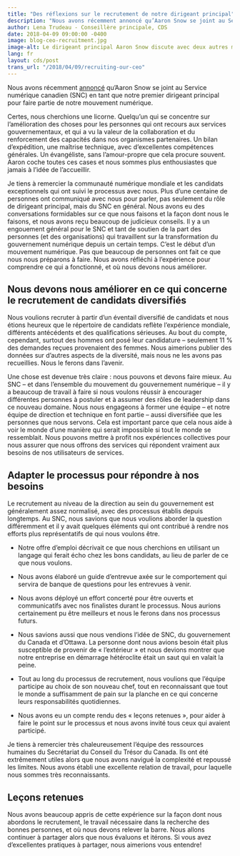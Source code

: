 ```yaml
---
title: "Des réflexions sur le recrutement de notre dirigeant principal"
description: "Nous avons récemment annoncé qu’Aaron Snow se joint au Service numérique canadien (SNC) en tant que notre premier dirigeant principal pour faire partie de notre mouvement numérique."
author: Lena Trudeau - Conseillère principale, CDS
date: 2018-04-09 09:00:00 -0400
image: blog-ceo-recruitment.jpg
image-alt: Le dirigeant principal Aaron Snow discute avec deux autres membres de l’équipe.
lang: fr
layout: cds/post
trans_url: "/2018/04/09/recruiting-our-ceo"
---
```


Nous avons récemment [annoncé](https://numerique.canada.ca/2018/03/09/Le-SNC-accueille-son-premier-dirigeant-principal/) qu’Aaron Snow se joint au Service numérique canadien (SNC) en tant que notre premier dirigeant principal pour faire partie de notre mouvement numérique.

Certes, nous cherchions une licorne. Quelqu’un qui se concentre sur l’amélioration des choses pour les personnes qui ont recours aux services gouvernementaux, et qui a vu la valeur de la collaboration et du renforcement des capacités dans nos organismes partenaires. Un bilan d’expédition, une maîtrise technique, avec d’excellentes compétences générales. Un évangéliste, sans l’amour-propre que cela procure souvent. Aaron coche toutes ces cases et nous sommes plus enthousiastes que jamais à l’idée de l’accueillir.

Je tiens à remercier la communauté numérique mondiale et les candidats exceptionnels qui ont suivi le processus avec nous. Plus d’une centaine de personnes ont communiqué avec nous pour parler, pas seulement du rôle de dirigeant principal, mais du SNC en général. Nous avons eu des conversations formidables sur ce que nous faisons et la façon dont nous le faisons, et nous avons reçu beaucoup de judicieux conseils. Il y a un engouement général pour le SNC et tant de soutien de la part des personnes (et des organisations) qui travaillent sur la transformation du gouvernement numérique depuis un certain temps. C’est le début d’un mouvement numérique. Pas que beaucoup de personnes ont fait ce que nous nous préparons à faire. Nous avons réfléchi à l’expérience pour comprendre ce qui a fonctionné, et où nous devons nous améliorer.

## Nous devons nous améliorer en ce qui concerne le recrutement de candidats diversifiés

Nous voulions recruter à partir d’un éventail diversifié de candidats et nous étions heureux que le répertoire de candidats reflète l’expérience mondiale, différents antécédents et des qualifications sérieuses. Au bout du compte, cependant, surtout des hommes ont posé leur candidature – seulement 11 % des demandes reçues provenaient des femmes. Nous aimerions publier des données sur d’autres aspects de la diversité, mais nous ne les avons pas recueillies. Nous le ferons dans l’avenir.

Une chose est devenue très claire : nous pouvons et devons faire mieux. Au SNC – et dans l’ensemble du mouvement du gouvernement numérique – il y a beaucoup de travail à faire si nous voulons réussir à encourager différentes personnes à postuler et à assumer des rôles de leadership dans ce nouveau domaine. Nous nous engageons à former une équipe – et notre équipe de direction et technique en font partie – aussi diversifiée que les personnes que nous servons. Cela est important parce que cela nous aide à voir le monde d’une manière qui serait impossible si tout le monde se ressemblait. Nous pouvons mettre à profit nos expériences collectives pour nous assurer que nous offrons des services qui répondent vraiment aux besoins de nos utilisateurs de services.

## Adapter le processus pour répondre à nos besoins

Le recrutement au niveau de la direction au sein du gouvernement est généralement assez normalisé, avec des processus établis depuis longtemps. Au SNC, nous savions que nous voulions aborder la question différemment et il y avait quelques éléments qui ont contribué à rendre nos efforts plus représentatifs de qui nous voulons être.

* Notre offre d’emploi décrivait ce que nous cherchions en utilisant un langage qui ferait écho chez les bons candidats, au lieu de parler de ce que nous voulons.

* Nous avons élaboré un guide d’entrevue axée sur le comportement qui servira de banque de questions pour les entrevues à venir.

* Nous avons déployé un effort concerté pour être ouverts et communicatifs avec nos finalistes durant le processus. Nous aurions certainement pu être meilleurs et nous le ferons dans nos processus futurs.

* Nous savions aussi que nous vendions l’idée de SNC, du gouvernement du Canada et d’Ottawa. La personne dont nous avions besoin était plus susceptible de provenir de « l’extérieur » et nous devions montrer que notre entreprise en démarrage hétéroclite était un saut qui en valait la peine.

* Tout au long du processus de recrutement, nous voulions que l’équipe participe au choix de son nouveau chef, tout en reconnaissant que tout le monde a suffisamment de pain sur la planche en ce qui concerne leurs responsabilités quotidiennes.

* Nous avons eu un compte rendu des « leçons retenues », pour aider à faire le point sur le processus et nous avons invité tous ceux qui avaient participé.

Je tiens à remercier très chaleureusement l’équipe des ressources humaines du Secrétariat du Conseil du Trésor du Canada. Ils ont été extrêmement utiles alors que nous avons navigué la complexité et repoussé les limites. Nous avons établi une excellente relation de travail, pour laquelle nous sommes très reconnaissants.

## Leçons retenues

Nous avons beaucoup appris de cette expérience sur la façon dont nous abordons le recrutement, le travail nécessaire dans la recherche des bonnes personnes, et où nous devons relever la barre. Nous allons continuer à partager alors que nous évaluons et itérons. Si vous avez d’excellentes pratiques à partager, nous aimerions vous entendre!
